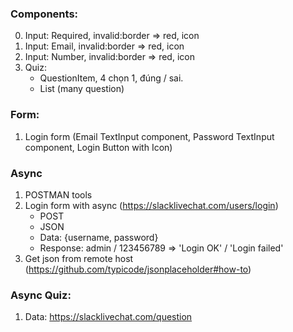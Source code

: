 ### Components:
0. Input: Required, invalid:border => red, icon
1. Input: Email, invalid:border => red, icon
2. Input: Number, invalid:border => red, icon
3. Quiz: 
   - QuestionItem, 4 chọn 1, đúng / sai.
   - List (many question)

### Form:
1. Login form (Email TextInput component, Password TextInput component, Login Button with Icon)

### Async
1. POSTMAN tools
2. Login form with async (https://slacklivechat.com/users/login)
   - POST
   - JSON
   - Data: {username, password}
   - Response: admin / 123456789 => 'Login OK' / 'Login failed'
3. Get json from remote host (https://github.com/typicode/jsonplaceholder#how-to)

### Async Quiz:
1. Data: https://slacklivechat.com/question

